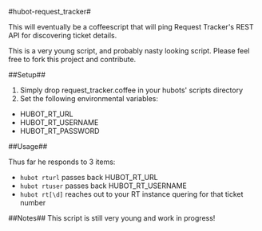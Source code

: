 #hubot-request_tracker#

This will eventually be a coffeescript that will ping Request Tracker's REST API for discovering ticket details.

This is a very young script, and probably nasty looking script.  Please feel free to fork this project and contribute.

##Setup##
 1. Simply drop request\_tracker.coffee in your hubots' scripts directory
 2. Set the following environmental variables:
  * HUBOT\_RT\_URL
  * HUBOT\_RT\_USERNAME
  * HUBOT\_RT\_PASSWORD

##Usage##

Thus far he responds to 3 items:
 * `hubot rturl` passes back HUBOT\_RT\_URL
 * `hubot rtuser` passes back HUBOT\_RT\_USERNAME
 * `hubot rt[\d]` reaches out to your RT instance quering for that ticket number

##Notes##
This script is still very young and work in progress!
